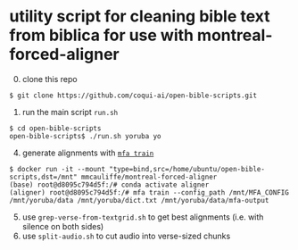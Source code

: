 # utility script for cleaning bible text from biblica for use with montreal-forced-aligner

0. clone this repo

```
$ git clone https://github.com/coqui-ai/open-bible-scripts.git
```

1. run the main script `run.sh`

```
$ cd open-bible-scripts
open-bible-scripts$ ./run.sh yoruba yo
```

4. generate alignments with [`mfa train`](https://montreal-forced-aligner.readthedocs.io/en/latest/user_guide/workflows/train_acoustic_model.html)

```
$ docker run -it --mount "type=bind,src=/home/ubuntu/open-bible-scripts,dst=/mnt" mmcauliffe/montreal-forced-aligner
(base) root@d8095c794d5f:/# conda activate aligner
(aligner) root@d8095c794d5f:/# mfa train --config_path /mnt/MFA_CONFIG /mnt/yoruba/data /mnt/yoruba/dict.txt /mnt/yoruba/data/mfa-output
```

5. use `grep-verse-from-textgrid.sh` to get best alignments (i.e. with silence on both sides)
6. use `split-audio.sh` to cut audio into verse-sized chunks
